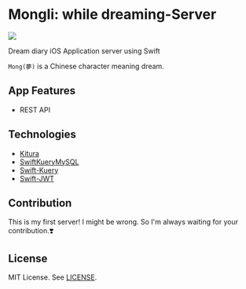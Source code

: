 # Mongli: while dreaming-Server

![](https://user-images.githubusercontent.com/45457678/70604680-66691680-1c3c-11ea-9956-d5d4afc98d18.png)

Dream diary iOS Application server using Swift

`Mong(夢)` is a Chinese character meaning dream.



## App Features

- REST API



## Technologies

- [Kitura](https://www.kitura.io)
- [SwiftKueryMySQL](https://github.com/IBM-Swift/SwiftKueryMySQL)
- [Swift-Kuery](https://github.com/IBM-Swift/Swift-Kuery)
- [Swift-JWT](https://github.com/IBM-Swift/Swift-JWT)



## Contribution

This is my first server! I might be wrong. So I'm always waiting for your contribution.❣️ 



## License

MIT License. See [LICENSE](https://github.com/DAEUN28/Mongli-Server/blob/master/LICENSE).
